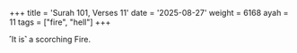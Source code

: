 +++
title = 'Surah 101, Verses 11'
date = '2025-08-27'
weight = 6168
ayah = 11
tags = ["fire", "hell"]
+++

˹It is˺ a scorching Fire.